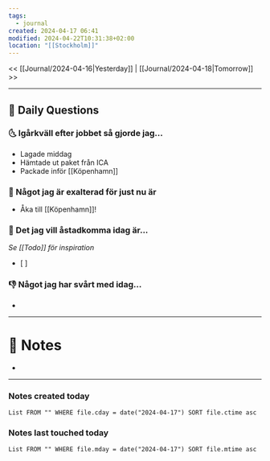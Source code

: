```yaml
---
tags:
  - journal
created: 2024-04-17 06:41
modified: 2024-04-22T10:31:38+02:00
location: "[[Stockholm]]"
---
```


<< [[Journal/2024-04-16|Yesterday]] | [[Journal/2024-04-18|Tomorrow]] >>

---
## 📅 Daily Questions
### 🌜 Igårkväll efter jobbet så gjorde jag...
- Lagade middag
- Hämtade ut paket från ICA
- Packade inför [[Köpenhamn]]

### 🙌 Något jag är exalterad för just nu är
- Åka till [[Köpenhamn]]!

### 🚀 Det jag vill åstadkomma idag är...
_Se [[Todo]] för inspiration_
- [ ] 

### 👎 Något jag har svårt med idag...
- 

---
# 📝 Notes
- 
---
### Notes created today
```dataview
List FROM "" WHERE file.cday = date("2024-04-17") SORT file.ctime asc
```
### Notes last touched today
```dataview
List FROM "" WHERE file.mday = date("2024-04-17") SORT file.mtime asc
```